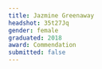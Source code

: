 ```yaml
---
title: Jazmine Greenaway
headshot: 35t27Jq
gender: female
graduated: 2018
award: Commendation
submitted: false
---
```

